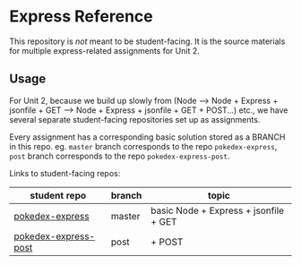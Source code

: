 # Express Reference

This repository is _not_ meant to be student-facing. It is the source materials for multiple express-related assignments for Unit 2.

## Usage

For Unit 2, because we build up slowly from (Node --> Node + Express + jsonfile + GET --> Node + Express + jsonfile + GET + POST...) etc., we have several separate student-facing repositories set up as assignments.

Every assignment has a corresponding basic solution stored as a BRANCH in this repo. eg. `master` branch corresponds to the repo  `pokedex-express`, `post` branch corresponds to the repo `pokedex-express-post`.

Links to student-facing repos:

| student repo              |  branch      |   topic                                    |
| ---                       |  ---         |   ---                                      |
| [pokedex-express](1)      |  master      |   basic Node + Express + jsonfile + GET    |
| [pokedex-express-post](2) |  post        |   + POST                                   |

[1]: https://github.com/wdi-sg/pokedex-express
[2]: https://github.com/wdi-sg/pokedex-express-post
